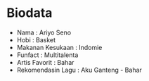 # Biodata 

* Nama : Ariyo Seno
* Hobi : Basket
* Makanan Kesukaan : Indomie
* Funfact : Multitalenta
* Artis Favorit : Bahar
* Rekomendasin Lagu : Aku Ganteng - Bahar